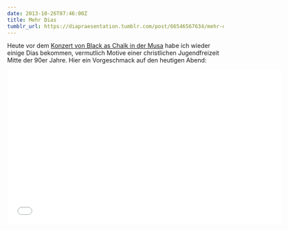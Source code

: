 ```yaml
---
date: 2013-10-26T07:46:00Z
title: Mehr Dias
tumblr_url: https://diapraesentation.tumblr.com/post/66546567634/mehr-dias
---
```

Heute vor dem [Konzert von Black as Chalk in der Musa](https://www.facebook.com/events/214071212077155/) habe ich wieder einige Dias bekommen, vermutlich Motive einer christlichen Jugendfreizeit Mitte der 90er Jahre. Hier ein Vorgeschmack auf den heutigen Abend:

<iframe frameborder="0" height="360" src="//www.youtube-nocookie.com/embed/PzvAXQpd244" width="640"></iframe>
